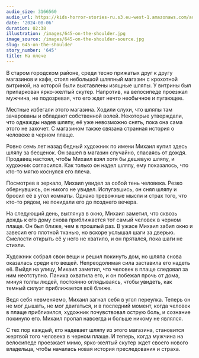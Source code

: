 ```yaml
---
audio_size: 3166560
audio_url: https://kids-horror-stories-ru.s3.eu-west-1.amazonaws.com/audio/645-on-the-shoulder.mp3
date: '2024-08-06'
duration: 02:38
illustration: /images/645-on-the-shoulder.jpg
image_source: /images/645-on-the-shoulder-source.jpg
slug: 645-on-the-shoulder
story_number: '645'
title: На плече
---
```


В старом городском районе, среди тесно прижатых друг к другу магазинов и кафе, стоял небольшой шляпный магазин с крохотной витриной, на которой были выставлены изящные шляпы. У витрины был припаркован ярко-желтый скутер. Напротив, на велосипеде проезжал мужчина, не подозревая, что его ждет нечто необычное и пугающее.

Местные избегали этого магазина. Ходили слухи, что шляпы там зачарованы и обладают собственной волей. Некоторые утверждали, что однажды надев шляпу, её уже невозможно снять, пока она сама этого не захочет. С магазином также связана странная история о человеке в черном плаще.

Ровно семь лет назад бедный художник по имени Михаил купил здесь шляпу за бесценок. Он зашел в магазин случайно, спасаясь от дождя. Продавец настоял, чтобы Михаил взял хотя бы дешевую шляпу, и художник согласился. Как только он надел шляпу, ему показалось, что кто-то мягко коснулся его плеча.

Посмотрев в зеркало, Михаил увидел за собой тень человека. Резко обернувшись, он никого не увидел. Испугавшись, он снял шляпу и бросил её в угол комнаты. Однако тревожные мысли и страх того, что кто-то рядом, не покидали его до позднего вечера.

На следующий день, выглянув в окно, Михаил заметил, что сквозь дождь к его дому снова приближается тот самый человек в черном плаще. Он был ближе, чем в прошлый раз. В ужасе Михаил забил окно и завесил его плотной тканью, но вскоре услышал шаги за дверью. Смелости открыть её у него не хватило, и он прятался, пока шаги не стихли.

Художник собрал свои вещи и решил покинуть дом, но шляпа снова оказалась среди его вещей. Непреодолимая сила заставила его надеть её. Выйдя на улицу, Михаил заметил, что человек в плаще следовал за ним неотступно. Паника охватила его, и он побежал прочь от дома, минуя толпы людей, постоянно оглядываясь, чтобы увидеть, как темный силуэт приближается всё ближе.

Ведя себя невменяемо, Михаил загнал себя в угол переулка. Теперь он не мог дышать, не мог двигаться, и в последний момент, когда человек в плаще приблизился, художник почувствовал острую боль, и сознание покинуло его. Михаил пропал навсегда и больше никому не являлся.

С тех пор каждый, кто надевает шляпу из этого магазина, становится жертвой того человека в черном плаще. И теперь, когда мужчина на велосипеде проезжает мимо, ярко-желтый скутер ждет своего нового владельца, чтобы началась новая история преследования и страха.